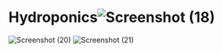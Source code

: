 # Hydroponics![Screenshot (18)](https://user-images.githubusercontent.com/102143515/201157311-c3f3d15b-8157-4868-9200-b38a88b230b5.png)
![Screenshot (20)](https://user-images.githubusercontent.com/102143515/201157346-bde02ddc-7dac-4cdf-a1c6-ae2dbb418ce8.png)
![Screenshot (21)](https://user-images.githubusercontent.com/102143515/201157496-06f08df7-5e83-4c1f-9652-0dcc40d305df.png)
